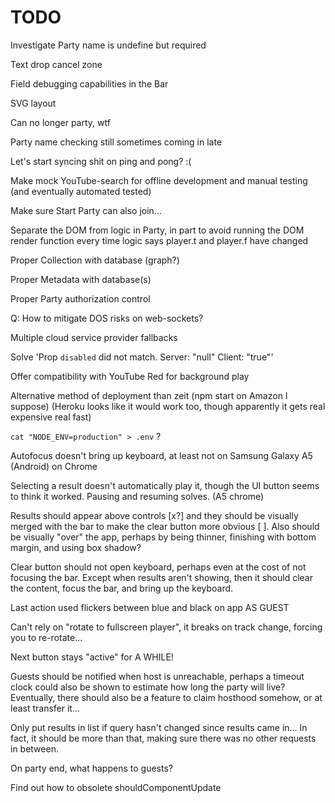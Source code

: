 # TODO

Investigate Party name is undefine but required

Text drop cancel zone

Field debugging capabilities in the Bar

SVG layout

Can no longer party, wtf

Party name checking still sometimes coming in late

Let's start syncing shit on ping and pong? :(

Make mock YouTube-search for offline development and manual testing (and eventually automated tested)

Make sure Start Party can also join...

Separate the DOM from logic in Party, in part to avoid running the DOM render function every time logic says player.t and player.f have changed

Proper Collection with database (graph?)

Proper Metadata with database(s)

Proper Party authorization control

Q: How to mitigate DOS risks on web-sockets?

Multiple cloud service provider fallbacks

Solve 'Prop `disabled` did not match. Server: "null" Client: "true"'

Offer compatibility with YouTube Red for background play

Alternative method of deployment than zeit (npm start on Amazon I suppose) (Heroku looks like it would work too, though apparently it gets real expensive real fast)

`cat "NODE_ENV=production" > .env` ?

Autofocus doesn't bring up keyboard, at least not on Samsung Galaxy A5 (Android) on Chrome

Selecting a result doesn't automatically play it, though the UI button seems to think it worked. Pausing and resuming solves. (A5 chrome)

Results should appear above controls [x?] and they should be visually merged with the bar to make the clear button more obvious [ ]. Also should be visually "over" the app, perhaps by being thinner, finishing with bottom margin, and using box shadow?

Clear button should not open keyboard, perhaps even at the cost of not focusing the bar. Except when results aren't showing, then it should clear the content, focus the bar, and bring up the keyboard.

Last action used flickers between blue and black on app AS GUEST

Can't rely on "rotate to fullscreen player", it breaks on track change, forcing you to re-rotate...

Next button stays "active" for A WHILE!

Guests should be notified when host is unreachable, perhaps a timeout clock could also be shown to estimate how long the party will live? Eventually, there should also be a feature to claim hosthood somehow, or at least transfer it...

Only put results in list if query hasn't changed since results came in... In fact, it should be more than that, making sure there was no other requests in between.

On party end, what happens to guests?

Find out how to obsolete shouldComponentUpdate
